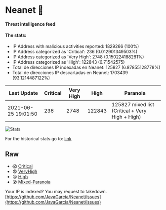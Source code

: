 # Neanet :hocho:
#### Threat intelligence feed
#### The stats:

- IP Address with malicious activities reported: 1829266 (100%)
- IP Address categorized as 'Critical':  236 (0.012901349503%)
- IP Address categorized as 'Very High':  2748 (0.150224188281%)
- IP Address categorized as 'High':  122843 (6.71542575)
- Total de direcciones IP indexadas en Neanet:  125827 (6.87855128778%)
- Total de direcciones IP descartadas en Neanet:  1703439 (93.1214487122%)

| Last Update | Critical | Very High | High | Paranoia |
| --- | --- | --- | --- | --- |
| 2021-06-25 19:01:50 | 236 | 2748 | 122843 | 125827 mixed list (Critical + Very High + High)|

![Stats](https://docs.google.com/spreadsheets/d/e/2PACX-1vSnaNMIXVabIpDJjufMlzH7poXnshF3mgd8Is1g9ytUEzVsP5my4Trn8f-xkoLLQ38xpL3HtmUexLo6/pubchart?oid=501124687&format=image)

For the historical stats go to: [link](/stats.csv)
## Raw
- :scream: [Critical](https://raw.githubusercontent.com/JavaGarcia/Neanet/master/blacklists/neanet_critical.txt)
- :fearful: [VeryHigh](https://raw.githubusercontent.com/JavaGarcia/Neanet/master/blacklists/neanet_veryHigh.txtt)
- :frowning: [High](https://raw.githubusercontent.com/JavaGarcia/Neanet/master/blacklists/neanet_high.txt)
- :dizzy_face: [Mixed-Paranoia](https://raw.githubusercontent.com/JavaGarcia/Neanet/master/blacklists/neanet_all.txt)


Your IP is indexed? You may request to takedown. [https://github.com/JavaGarcia/Neanet/issues](https://github.com/JavaGarcia/Neanet/issues)

























































































































































































































































































































































































































































































































































































































































































































































































































































































































































































































































































































































































































































































































































































































































































































































































































































































































































































































































































































































































































































































































































































































































































































































































































































































































































































































































































































































































































































































































































































































































































































































































































































































































































































































































































































































































































































































































































































































































































































































































































































































































































































































































































































































































































































































































































































































































































































































































































































































































































































































































































































































































































































































































































































































































































































































































































































































































































































































































































































































































































































































































































































































































































































































































































































































































































































































































































































































































































































































































































































































































































































































































































































































































































































































